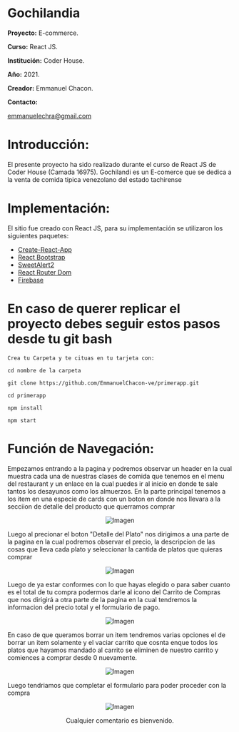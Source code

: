 # Gochilandia 

**Proyecto:** E-commerce.

**Curso:** React JS.

**Institución:** Coder House.

**Año:** 2021.

**Creador:** Emmanuel Chacon. 

**Contacto:** 

 emmanuelechra@gmail.com

# Introducción:

El presente proyecto ha sido realizado durante el curso de React JS de Coder House (Camada 16975). Gochilandi es un E-comerce que se dedica a la venta de comida tipica venezolano del estado tachirense

# Implementación:

El sitio fue creado con React JS, para su implementación se utilizaron los siguientes paquetes:

- [Create-React-App](https://create-react-app.dev/docs/getting-started)
- [React Bootstrap](https://react-bootstrap.github.io/)
- [SweetAlert2](https://sweetalert2.github.io/)
- [React Router Dom](https://reacttraining.com/react-router/web/guides/quick-start)
- [Firebase](https://firebase.google.com/)

# En caso de querer replicar el proyecto debes seguir estos pasos desde tu git bash

    Crea tu Carpeta y te cituas en tu tarjeta con:

    cd nombre de la carpeta

    git clone https://github.com/EmmanuelChacon-ve/primerapp.git

    cd primerapp

    npm install

    npm start

# Función de Navegación:

Empezamos entrando a la pagina y podremos observar un header en la cual muestra cada una de nuestras clases de comida que tenemos en el menu del restaurant y un enlace en la cual puedes ir al inicio en donde te sale tantos los desayunos como los almuerzos. En la parte principal tenemos a los item en una especie de cards con un boton en donde nos llevara a la secciion de detalle del producto que querramos comprar

<p align="center"><img src="https://media.giphy.com/media/VKgJUDgJfBIrT3Kyqv/giphy.gif" alt="Imagen"/></p>
        

Luego al precionar el boton "Detalle del Plato" nos dirigimos a una parte de la pagina en la cual podremos observar el precio, la descripcion de las cosas que lleva cada plato y seleccionar la cantida de platos que quieras comprar 

<p align="center"><img src="https://media.giphy.com/media/0vvksEoBkjTuR3CMc5/giphy.gif" alt="Imagen"/></p>

Luego de ya estar conformes con lo que hayas elegido o para saber cuanto es el total de tu compra podermos darle al icono del Carrito de Compras que nos dirigirá a otra parte de la pagina en la cual tendremos la informacion del precio total y el formulario de pago.

<p align="center"><img src="https://media.giphy.com/media/gZfY8Al9XINjOEKwNo/giphy.gif" alt="Imagen"/></p>

En caso de que queramos borrar un item tendremos varias opciones el de borrar un item solamente y el vaciar carrito que cosnta enque todos los platos que hayamos mandado al carrito se eliminen de nuestro carrito y comiences a comprar desde 0 nuevamente.

<p align="center"><img src="https://media.giphy.com/media/twNQKPPvFpnQplWfQd/giphy.gif" alt="Imagen"/></p>

Luego tendriamos que completar el formulario para poder proceder con la compra

<p align="center"><img src="https://media.giphy.com/media/UmNpqSQ9St9knWVTEx/giphy.gif" alt="Imagen"/></p>
      
<p align="center"> Cualquier comentario es bienvenido.</p>


